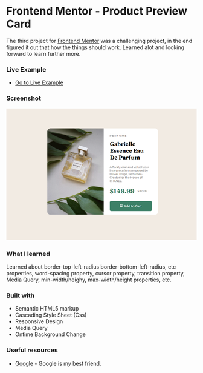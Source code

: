 # Frontend Mentor - Product Preview Card

The third project for [Frontend Mentor](https://www.frontendmentor.io/) was a challenging project, in the end figured it out that how the things should work. Learned alot and looking forward to learn further more.

### Live Example

- [Go to Live Example](https://product-prv-crd-frontendmentor-zuhaz.netlify.app/)

### Screenshot

![](./images/screenshot.png)

### What I learned

Learned about border-top-left-radius border-bottom-left-radius, etc properties, word-spacing property, cursor property, transition property, Media Query, min-width/heighy, max-width/height properties, etc.

### Built with

- Semantic HTML5 markup
- Cascading Style Sheet (Css)
- Responsive Design
- Media Query
- Ontime Background Change

### Useful resources

- [Google](https://www.google.com) - Google is my best friend.

